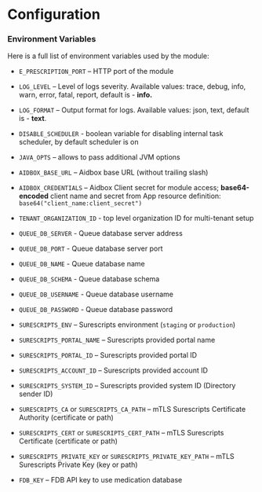 # Configuration

### Environment Variables

Here is a full list of environment variables used by the module:

* `E_PRESCRIPTION_PORT` – HTTP port of the module
* `LOG_LEVEL` – Level of logs severity. Available values: trace, debug, info, warn, error, fatal, report, default is - **info.**
* `LOG_FORMAT` – Output format for logs. Available values: json, text, default is - **text**.
* `DISABLE_SCHEDULER` - boolean variable for disabling internal task scheduler, by default scheduler is on
* `JAVA_OPTS` – allows to pass additional JVM options



* `AIDBOX_BASE_URL` – Aidbox base URL (without trailing slash)
* `AIDBOX_CREDENTIALS` – Aidbox Client secret for module access; **base64-encoded** client name and secret from App resource definition: `base64("client_name:client_secret")`
* `TENANT_ORGANIZATION_ID` - top level organization ID for multi-tenant setup



* `QUEUE_DB_SERVER` - Queue database server address
* `QUEUE_DB_PORT` - Queue database server port
* `QUEUE_DB_NAME` - Queue database name
* `QUEUE_DB_SCHEMA` - Queue database schema
* `QUEUE_DB_USERNAME` - Queue database username
* `QUEUE_DB_PASSWORD` - Queue database password



* `SURESCRIPTS_ENV` – Surescripts environment (`staging` or `production`)
* `SURESCRIPTS_PORTAL_NAME` – Surescripts provided portal name
* `SURESCRIPTS_PORTAL_ID` – Surescripts provided portal ID
* `SURESCRIPTS_ACCOUNT_ID` – Surescripts provided account ID
* `SURESCRIPTS_SYSTEM_ID` – Surescripts provided system ID (Directory sender ID)
* `SURESCRIPTS_CA` or `SURESCRIPTS_CA_PATH` – mTLS Surescripts Certificate Authority (certificate or path)
* `SURESCRIPTS_CERT` or `SURESCRIPTS_CERT_PATH` – mTLS Surescripts Certificate (certificate or path)
* `SURESCRIPTS_PRIVATE_KEY` or `SURESCRIPTS_PRIVATE_KEY_PATH` – mTLS Surescripts Private Key (key or path)



* `FDB_KEY` – FDB API key to use medication database
